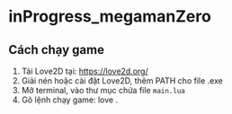 # inProgress_megamanZero
## Cách chạy game

1. Tải Love2D tại: https://love2d.org/
2. Giải nén hoặc cài đặt Love2D, thêm PATH cho file .exe
3. Mở terminal, vào thư mục chứa file `main.lua`
4. Gõ lệnh chạy game: love .
